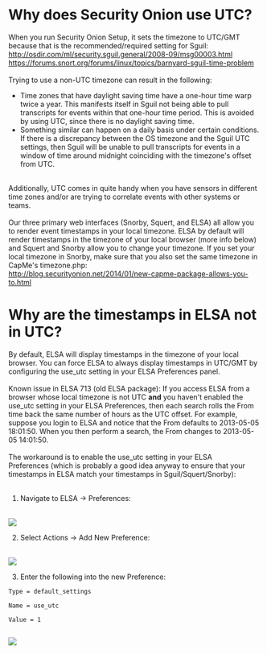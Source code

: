 # Why does Security Onion use UTC? #
When you run Security Onion Setup, it sets the timezone to UTC/GMT because that is the recommended/required setting for Sguil:<br>
<a href='http://osdir.com/ml/security.sguil.general/2008-09/msg00003.html'><a href='http://osdir.com/ml/security.sguil.general/2008-09/msg00003.html'>http://osdir.com/ml/security.sguil.general/2008-09/msg00003.html</a></a><br>
<a href='https://forums.snort.org/forums/linux/topics/barnyard-sguil-time-problem'><a href='https://forums.snort.org/forums/linux/topics/barnyard-sguil-time-problem'>https://forums.snort.org/forums/linux/topics/barnyard-sguil-time-problem</a></a><br>
<br>
Trying to use a non-UTC timezone can result in the following:<br>
- Time zones that have daylight saving time have a one-hour time warp twice a year.  This manifests itself in Sguil not being able to pull transcripts for events within that one-hour time period.  This is avoided by using UTC, since there is no daylight saving time.<br>
- Something similar can happen on a daily basis under certain conditions.  If there is a discrepancy between the OS timezone and the Sguil UTC settings, then Sguil will be unable to pull transcripts for events in a window of time around midnight coinciding with the timezone's offset from UTC.<br>
<br>
Additionally, UTC comes in quite handy when you have sensors in different time zones and/or are trying to correlate events with other systems or teams.<br>
<br>
Our three primary web interfaces (Snorby, Squert, and ELSA) all allow you to render event timestamps in your local timezone.  ELSA by default will render timestamps in the timezone of your local browser (more info below) and Squert and Snorby allow you to change your timezone.  If you set your local timezone in Snorby, make sure that you also set the same timezone in CapMe's timezone.php:<br>
<a href='http://blog.securityonion.net/2014/01/new-capme-package-allows-you-to.html'>http://blog.securityonion.net/2014/01/new-capme-package-allows-you-to.html</a>

<h1>Why are the timestamps in ELSA not in UTC?</h1>

By default, ELSA will display timestamps in the timezone of your local browser.  You can force ELSA to always display timestamps in UTC/GMT by configuring the use_utc setting in your ELSA Preferences panel.<br>
<br>
Known issue in ELSA 713 (old ELSA package):  If you access ELSA from a browser whose local timezone is not UTC <b>and</b> you haven't enabled the use_utc setting in your ELSA Preferences, then each search rolls the From time back the same number of hours as the UTC offset.  For example, suppose you login to ELSA and notice that the From defaults to 2013-05-05 18:01:50. When you then perform a search, the From changes to 2013-05-05 14:01:50.<br>
<br>
The workaround is to enable the use_utc setting in your ELSA<br>
Preferences (which is probably a good idea anyway to ensure that your<br>
timestamps in ELSA match your timestamps in Sguil/Squert/Snorby):<br>
<br>
1. Navigate to ELSA -> Preferences:<br>
<br>
<img src='http://security-onion.googlecode.com/svn/wiki/images/elsa/elsa_prefs.png' />

2. Select Actions -> Add New Preference:<br>
<br>
<img src='http://security-onion.googlecode.com/svn/wiki/images/elsa/elsa_prefs_add.png' />

3. Enter the following into the new Preference:<br>
<pre><code>Type = default_settings<br>
Name = use_utc<br>
Value = 1<br>
</code></pre>
<img src='http://security-onion.googlecode.com/svn/wiki/images/elsa/elsa_prefs_utc.png' />